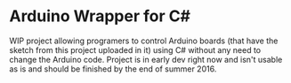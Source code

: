 # Arduino Wrapper for C\#
WIP project allowing programers to control Arduino boards (that have the sketch from this project uploaded in it) using C# without any need to change the Arduino code. Project is in early dev right now and isn't usable as is and should be finished by the end of summer 2016.
